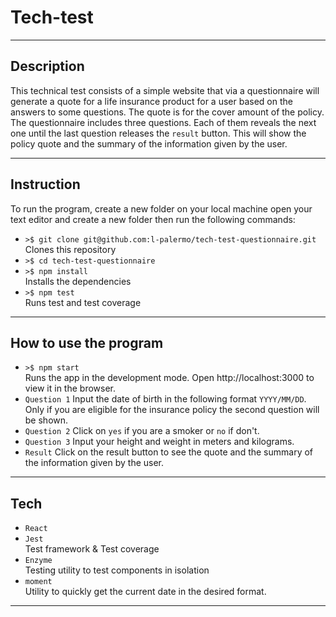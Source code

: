 # Tech-test
-----------------
## Description
This technical test consists of a simple website that via a questionnaire will generate a quote for a life insurance product for a user based on the answers to some questions. The quote is for the cover amount of the policy.
The questionnaire includes three questions. Each of them reveals the next one until the last question releases the `result` button. This will show the policy quote and the summary of the information given by the user.

-----------------
## Instruction
To run the program, create a new folder on your local machine open your text editor and create a new folder then run the following commands:
* `>$ git clone git@github.com:l-palermo/tech-test-questionnaire.git`<br>Clones this repository
* `>$ cd tech-test-questionnaire`
* `>$ npm install`<br>Installs the dependencies
* `>$ npm test`<br>Runs test and test coverage
-----------------
## How to use the program
* `>$ npm start`<br>Runs the app in the development mode. Open http://localhost:3000 to view it in the browser.
* `Question 1` Input the date of birth in the following format `YYYY/MM/DD`. Only if you are eligible for the insurance policy the second question will be shown.
* `Question 2` Click on `yes` if you are a smoker or `no` if don't.
* `Question 3` Input your height and weight in meters and kilograms.
* `Result` Click on the result button to see the quote and the summary of the information given by the user.
-----------------
## Tech
* `React`
* `Jest`<br>Test framework & Test coverage
* `Enzyme`<br>Testing utility to test components in isolation
* `moment`<br>Utility to quickly get the current date in the desired format.
-----------------

